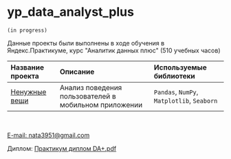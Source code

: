 # yp_data_analyst_plus
`(in progress)`

Данные проекты были выполнены в ходе обучения в Яндекс.Практикуме, 
курс "Аналитик данных плюс" (510 учебных часов)

| Название проекта | Описание | Используемые библиотеки | 
| :---------------------- | :---------------------- | :---------------------- |
| [Ненужные вещи](https://github.com/Nata3951/YP_data_analyst_plus/blob/e03f93d2047ab795bef7c796134417a740b4c615/client-behavior/220526%20mobile%20app%20clean.ipynb) | Анализ поведения пользователей в мобильном приложении| `Pandas`, `NumPy`, `Matplotlib`, `Seaborn` |


<br>
  
[E-mail: nata3951@gmail.com](mailto:nata3951@gmail.com) 

Диплом: [Практикум диплом DA+.pdf](https://github.com/Nata3951/YP_data_analyst_plus/files/8843755/DA%2B.pdf)
